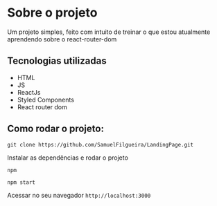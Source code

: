 <h1>Sobre o projeto</h1>

<p>Um projeto simples, feito com intuito de treinar o que estou atualmente aprendendo sobre o react-router-dom</p>

<h2>Tecnologias utilizadas</h2>

<ul>
    <li>HTML</li>
    <li>JS</li>
    <li>ReactJs</li>
    <li>Styled Components</li>
    <li>React router dom</li>
</ul>

<h2>Como rodar o projeto:</h2>

``git clone https://github.com/SamuelFilgueira/LandingPage.git``

Instalar as dependências e rodar o projeto

``npm``

``npm start``

Acessar no seu navegador
``http://localhost:3000``
